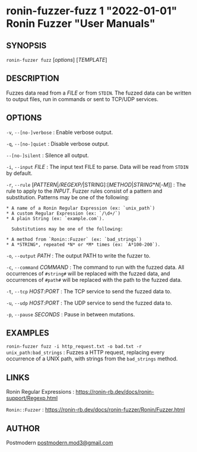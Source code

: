 # ronin-fuzzer-fuzz 1 "2022-01-01" Ronin Fuzzer "User Manuals"

## SYNOPSIS

`ronin-fuzzer fuzz` [*options*] [*TEMPLATE*]

## DESCRIPTION

Fuzzes data read from a *FILE* or from `STDIN`. The fuzzed data can be written
to output files, run in commands or sent to TCP/UDP services.

## OPTIONS

`-v`, `--[no-]verbose`
: Enable verbose output.

`-q`, `--[no-]quiet`
: Disable verbose output.

`--[no-]silent`
: Silence all output.

`-i`, `--input` *FILE*
: The input text FILE to parse. Data will be read from `STDIN` by default.

`-r`, `--rule` [*PATTERN*|*/REGEXP/*|STRING]:[*METHOD*|*STRING***N*[-*M*]]
: The rule to apply to the *INPUT*. Fuzzer rules consist of a pattern and
  substitution. Patterns may be one of the following:

	* A name of a Ronin Regular Expression (ex: `unix_path`)
	* A custom Regular Expression (ex: `/\d+/`)
	* A plain String (ex: `example.com`).

	  Substitutions may be one of the following:

	* A method from `Ronin::Fuzzer` (ex: `bad_strings`)
	* A *STRING*, repeated *N* or *M* times (ex: `A*100-200`).

`-o`, `--output` *PATH*
: The output PATH to write the fuzzer to.

`-c`, `--command` *COMMAND*
: The command to run with the fuzzed data. All occurrences of `#string#`
  will be replaced with the fuzzed data, and occurrences of `#path#` will
  be replaced with the path to the fuzzed data.

`-t`, `--tcp` *HOST*:*PORT*
: The TCP service to send the fuzzed data to.

`-u`, `--udp` *HOST*:*PORT*
: The UDP service to send the fuzzed data to.

`-p`, `--pause` *SECONDS*
: Pause in between mutations.

## EXAMPLES

`ronin-fuzzer fuzz -i http_request.txt -o bad.txt -r unix_path:bad_strings`
: Fuzzes a HTTP request, replacing every occurrence of a UNIX path, with
  strings from the `bad_strings` method.

## LINKS

Ronin Regular Expressions
: https://ronin-rb.dev/docs/ronin-support/Regexp.html

`Ronin::Fuzzer`
: https://ronin-rb.dev/docs/ronin-fuzzer/Ronin/Fuzzer.html

## AUTHOR

Postmodern <postmodern.mod3@gmail.com>

